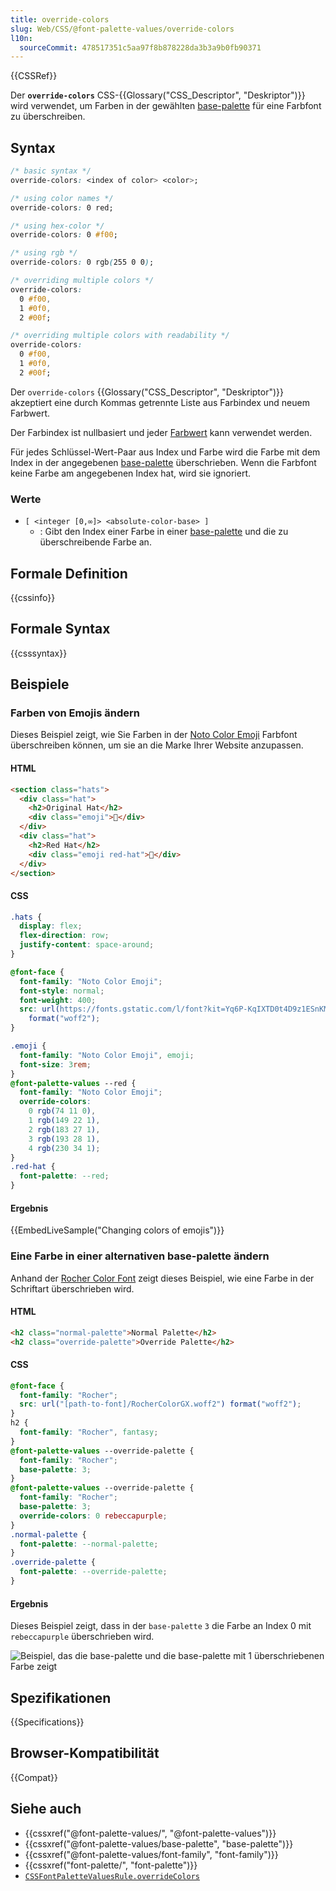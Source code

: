 ```yaml
---
title: override-colors
slug: Web/CSS/@font-palette-values/override-colors
l10n:
  sourceCommit: 478517351c5aa97f8b878228da3b3a9b0fb90371
---
```


{{CSSRef}}

Der **`override-colors`** CSS-{{Glossary("CSS_Descriptor", "Deskriptor")}} wird verwendet, um Farben in der gewählten [base-palette](/de/docs/Web/CSS/@font-palette-values/base-palette) für eine Farbfont zu überschreiben.

## Syntax

```css
/* basic syntax */
override-colors: <index of color> <color>;

/* using color names */
override-colors: 0 red;

/* using hex-color */
override-colors: 0 #f00;

/* using rgb */
override-colors: 0 rgb(255 0 0);

/* overriding multiple colors */
override-colors:
  0 #f00,
  1 #0f0,
  2 #00f;

/* overriding multiple colors with readability */
override-colors:
  0 #f00,
  1 #0f0,
  2 #00f;
```

Der `override-colors` {{Glossary("CSS_Descriptor", "Deskriptor")}} akzeptiert eine durch Kommas getrennte Liste aus Farbindex und neuem Farbwert.

Der Farbindex ist nullbasiert und jeder [Farbwert](/de/docs/Web/CSS/color_value) kann verwendet werden.

Für jedes Schlüssel-Wert-Paar aus Index und Farbe wird die Farbe mit dem Index in der angegebenen [base-palette](/de/docs/Web/CSS/@font-palette-values/base-palette) überschrieben. Wenn die Farbfont keine Farbe am angegebenen Index hat, wird sie ignoriert.

### Werte

- `[ <integer [0,∞]> <absolute-color-base> ]`
  - : Gibt den Index einer Farbe in einer [base-palette](/de/docs/Web/CSS/@font-palette-values/base-palette) und die zu überschreibende Farbe an.

## Formale Definition

{{cssinfo}}

## Formale Syntax

{{csssyntax}}

## Beispiele

### Farben von Emojis ändern

Dieses Beispiel zeigt, wie Sie Farben in der [Noto Color Emoji](https://fonts.google.com/noto/specimen/Noto+Color+Emoji) Farbfont überschreiben können, um sie an die Marke Ihrer Website anzupassen.

#### HTML

```html
<section class="hats">
  <div class="hat">
    <h2>Original Hat</h2>
    <div class="emoji">🎩</div>
  </div>
  <div class="hat">
    <h2>Red Hat</h2>
    <div class="emoji red-hat">🎩</div>
  </div>
</section>
```

#### CSS

```css hidden
.hats {
  display: flex;
  flex-direction: row;
  justify-content: space-around;
}
```

```css
@font-face {
  font-family: "Noto Color Emoji";
  font-style: normal;
  font-weight: 400;
  src: url(https://fonts.gstatic.com/l/font?kit=Yq6P-KqIXTD0t4D9z1ESnKM3-HpFabts6diywYkdG3gjD0U&skey=a373f7129eaba270&v=v24)
    format("woff2");
}

.emoji {
  font-family: "Noto Color Emoji", emoji;
  font-size: 3rem;
}
@font-palette-values --red {
  font-family: "Noto Color Emoji";
  override-colors:
    0 rgb(74 11 0),
    1 rgb(149 22 1),
    2 rgb(183 27 1),
    3 rgb(193 28 1),
    4 rgb(230 34 1);
}
.red-hat {
  font-palette: --red;
}
```

#### Ergebnis

{{EmbedLiveSample("Changing colors of emojis")}}

### Eine Farbe in einer alternativen base-palette ändern

Anhand der [Rocher Color Font](https://www.harbortype.com/fonts/rocher-color/) zeigt dieses Beispiel, wie eine Farbe in der Schriftart überschrieben wird.

#### HTML

```html
<h2 class="normal-palette">Normal Palette</h2>
<h2 class="override-palette">Override Palette</h2>
```

#### CSS

```css
@font-face {
  font-family: "Rocher";
  src: url("[path-to-font]/RocherColorGX.woff2") format("woff2");
}
h2 {
  font-family: "Rocher", fantasy;
}
@font-palette-values --override-palette {
  font-family: "Rocher";
  base-palette: 3;
}
@font-palette-values --override-palette {
  font-family: "Rocher";
  base-palette: 3;
  override-colors: 0 rebeccapurple;
}
.normal-palette {
  font-palette: --normal-palette;
}
.override-palette {
  font-palette: --override-palette;
}
```

#### Ergebnis

Dieses Beispiel zeigt, dass in der `base-palette` `3` die Farbe an Index 0 mit `rebeccapurple` überschrieben wird.

![Beispiel, das die base-palette und die base-palette mit 1 überschriebenen Farbe zeigt](override-base-palette-color.jpg)

## Spezifikationen

{{Specifications}}

## Browser-Kompatibilität

{{Compat}}

## Siehe auch

- {{cssxref("@font-palette-values/", "@font-palette-values")}}
- {{cssxref("@font-palette-values/base-palette", "base-palette")}}
- {{cssxref("@font-palette-values/font-family", "font-family")}}
- {{cssxref("font-palette/", "font-palette")}}
- [`CSSFontPaletteValuesRule.overrideColors`](/de/docs/Web/API/CSSFontPaletteValuesRule/overrideColors)
